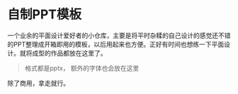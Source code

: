 # 自制PPT模板

一个业余的平面设计爱好者的小仓库，主要是将平时杂糅的自己设计的感觉还不错的PPT整理成开箱即用的模板，以后用起来也方便。正好有时间也想练一下平面设计。就将成型的作品都放在这里了。

> 格式都是pptx， 额外的字体也会放在这里

除了商用，拿走就行。